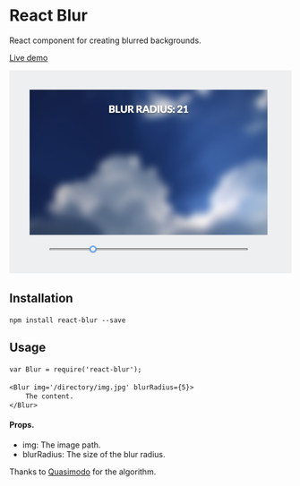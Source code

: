 # React Blur

React component for creating blurred backgrounds.

[Live demo](http://javierbyte.github.io/react-blur/)

![react-blur](screenshot.png)

## Installation

    npm install react-blur --save

## Usage

    var Blur = require('react-blur');

    <Blur img='/directory/img.jpg' blurRadius={5}>
        The content.
    </Blur>


#### Props.

* img: The image path.
* blurRadius: The size of the blur radius.

Thanks to [Quasimodo](http://www.quasimondo.com/StackBlurForCanvas/StackBlurDemo.html) for the algorithm.